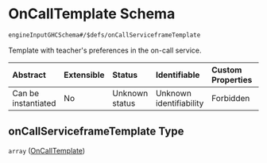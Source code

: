 # OnCallTemplate Schema

```txt
engineInputGHCSchema#/$defs/onCallServiceframeTemplate
```

Template with teacher's preferences in the on-call service.

| Abstract            | Extensible | Status         | Identifiable            | Custom Properties | Additional Properties | Access Restrictions | Defined In                                                        |
| :------------------ | :--------- | :------------- | :---------------------- | :---------------- | :-------------------- | :------------------ | :---------------------------------------------------------------- |
| Can be instantiated | No         | Unknown status | Unknown identifiability | Forbidden         | Allowed               | none                | [ghc.schema.json*](../out/ghc.schema.json "open original schema") |

## onCallServiceframeTemplate Type

`array` ([OnCallTemplate](ghc-defs-oncalltemplate.md))
